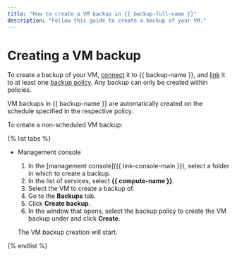 ```yaml
---
title: "How to create a VM backup in {{ backup-full-name }}"
description: "Follow this guide to create a backup of your VM."
---
```


# Creating a VM backup

To create a backup of your VM, [connect](../../concepts/vm-connection.md) it to {{ backup-name }}, and [link](../policy-vm/attach-and-detach-vm.md#attach-vm) it to at least one [backup policy](../../concepts/policy.md). Any backup can only be created within policies.

VM backups in {{ backup-name }} are automatically created on the schedule specified in the respective policy.

To create a non-scheduled VM backup:

{% list tabs %}

- Management console

  1. In the [management console]({{ link-console-main }}), select a folder in which to create a backup.
  1. In the list of services, select **{{ compute-name }}**.
  1. Select the VM to create a backup of.
  1. Go to the **Backups** tab.
  1. Click **Create backup**.
  1. In the window that opens, select the backup policy to create the VM backup under and click **Create**.

  The VM backup creation will start.

{% endlist %}